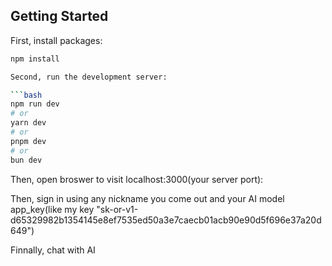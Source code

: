 ## Getting Started

First, install packages:

```bash
npm install

Second, run the development server:

```bash
npm run dev
# or
yarn dev
# or
pnpm dev
# or
bun dev
```

Then, open broswer to visit localhost:3000(your server port):

Then, sign in using any nickname you come out and your AI model app_key(like my key "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")

Finnally, chat with AI